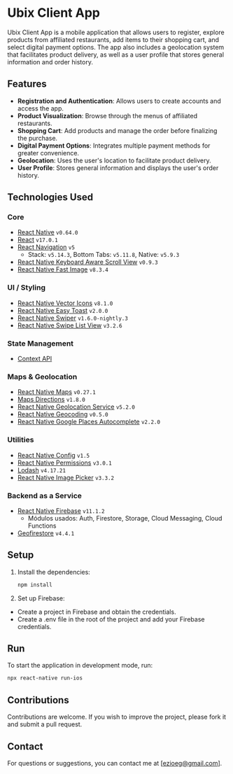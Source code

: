 # Ubix Client App
Ubix Client App is a mobile application that allows users to register, explore products from affiliated restaurants, add items to their shopping cart, and select digital payment options. The app also includes a geolocation system that facilitates product delivery, as well as a user profile that stores general information and order history.

## Features
- **Registration and Authentication**: Allows users to create accounts and access the app.
- **Product Visualization**: Browse through the menus of affiliated restaurants.
- **Shopping Cart**: Add products and manage the order before finalizing the purchase.
- **Digital Payment Options**: Integrates multiple payment methods for greater convenience.
- **Geolocation**: Uses the user's location to facilitate product delivery.
- **User Profile**: Stores general information and displays the user's order history.

## Technologies Used
### Core
- [React Native](https://www.npmjs.com/package/react-native) `v0.64.0`  
- [React](https://www.npmjs.com/package/react) `v17.0.1`  
- [React Navigation](https://www.npmjs.com/package/@react-navigation/native) `v5`  
  - Stack: `v5.14.3`, Bottom Tabs: `v5.11.8`, Native: `v5.9.3`  
- [React Native Keyboard Aware Scroll View](https://www.npmjs.com/package/react-native-keyboard-aware-scroll-view) `v0.9.3`  
- [React Native Fast Image](https://www.npmjs.com/package/react-native-fast-image) `v8.3.4`  

### UI / Styling
- [React Native Vector Icons](https://www.npmjs.com/package/react-native-vector-icons) `v8.1.0`  
- [React Native Easy Toast](https://www.npmjs.com/package/react-native-easy-toast) `v2.0.0`  
- [React Native Swiper](https://www.npmjs.com/package/react-native-swiper) `v1.6.0-nightly.3`  
- [React Native Swipe List View](https://www.npmjs.com/package/react-native-swipe-list-view) `v3.2.6`  

### State Management
- [Context API](https://reactjs.org/docs/context.html)  

### Maps & Geolocation
- [React Native Maps](https://www.npmjs.com/package/react-native-maps) `v0.27.1`  
- [Maps Directions](https://www.npmjs.com/package/react-native-maps-directions) `v1.8.0`  
- [React Native Geolocation Service](https://www.npmjs.com/package/react-native-geolocation-service) `v5.2.0`  
- [React Native Geocoding](https://www.npmjs.com/package/react-native-geocoding) `v0.5.0`  
- [React Native Google Places Autocomplete](https://www.npmjs.com/package/react-native-google-places-autocomplete) `v2.2.0`  

### Utilities
- [React Native Config](https://www.npmjs.com/package/react-native-config) `v1.5`  
- [React Native Permissions](https://www.npmjs.com/package/react-native-permissions) `v3.0.1`  
- [Lodash](https://www.npmjs.com/package/lodash) `v4.17.21`  
- [React Native Image Picker](https://www.npmjs.com/package/react-native-image-picker) `v3.3.2`  

### Backend as a Service
- [React Native Firebase](https://www.npmjs.com/package/@react-native-firebase/app) `v11.1.2`  
  - Módulos usados: Auth, Firestore, Storage, Cloud Messaging, Cloud Functions  
- [Geofirestore](https://www.npmjs.com/package/geofirestore) `v4.4.1`  

## Setup

1. Install the dependencies:

   ```bash
   npm install
   ```

2. Set up Firebase:

- Create a project in Firebase and obtain the credentials.
- Create a .env file in the root of the project and add your Firebase credentials.

## Run
To start the application in development mode, run:

```bash
npx react-native run-ios
```

## Contributions
Contributions are welcome. If you wish to improve the project, please fork it and submit a pull request.

## Contact
For questions or suggestions, you can contact me at [ezioeg@gmail.com].

